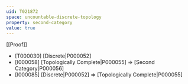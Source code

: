 ```yaml
---
uid: T021872
space: uncountable-discrete-topology
property: second-category
value: true
---
```

[[Proof]]

* [T000030] [Discrete|P000052]
* [I000058] [Topologically Complete|P000055] => [Second Category|P000056]
* [I000085] [Discrete|P000052] => [Topologically Complete|P000055]

